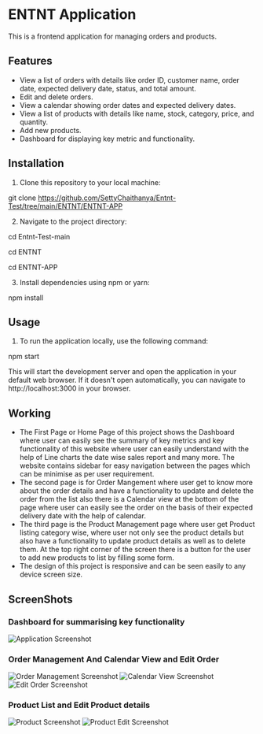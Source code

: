 # ENTNT Application


This is a frontend application for managing orders and products.

## Features

- View a list of orders with details like order ID, customer name, order date, expected delivery date, status, and total amount.
- Edit and delete orders.
- View a calendar showing order dates and expected delivery dates.
- View a list of products with details like name, stock, category, price, and quantity.
- Add new products.
- Dashboard for displaying key metric and functionality.

## Installation

1. Clone this repository to your local machine:

git clone https://github.com/SettyChaithanya/Entnt-Test/tree/main/ENTNT/ENTNT-APP

2. Navigate to the project directory:

cd Entnt-Test-main

cd ENTNT

cd ENTNT-APP

3. Install dependencies using npm or yarn:

npm install


## Usage

1. To run the application locally, use the following command:

npm start


This will start the development server and open the application in your default web browser. If it doesn't open automatically, you can navigate to http://localhost:3000 in your browser.

## Working

- The First Page or Home Page of this project shows the Dashboard where user can easily see the summary of key metrics and key functionality of this website where user can easily understand with the help of Line charts the date wise sales report and many more. The website contains sidebar for easy navigation between the pages which can be minimise as per user requirement.
- The second page is for Order Mangement where user get to know more about the order details and have a functionality to update and delete the order from the list also there is a Calendar view at the bottom of the page where user can easily see the order on the basis of their expected delivery date with the help of calendar.
- The third page is the Product Management page where user get Product listing category wise, where user not only see the product details but also have a functionality to update product details as well as to delete them. At the top right corner of the screen there is a button for the user to add new products to list by filling some form.
- The design of this project is responsive and can be seen easily to any device screen size. 

## ScreenShots
### Dashboard for summarising key functionality 
![Application Screenshot](/screenshots/ss1.png)

### Order Management And Calendar View and Edit Order 
![Order Management Screenshot](/screenshots/ss2.png)
![Calendar View Screenshot](/screenshots/ss3.png)
![Edit Order Screenshot](/screenshots/ss6.png)

### Product List and Edit Product details 
![Product Screenshot](/screenshots/ss4.png)
![Product Edit Screenshot](/screenshots/ss5.png)

